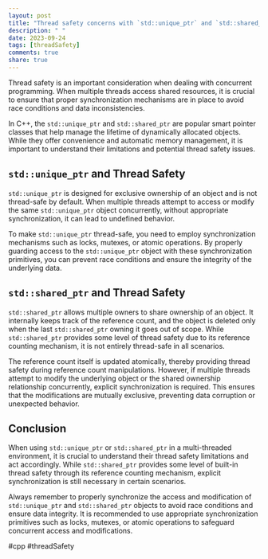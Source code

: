 ```yaml
---
layout: post
title: "Thread safety concerns with `std::unique_ptr` and `std::shared_ptr`"
description: " "
date: 2023-09-24
tags: [threadSafety]
comments: true
share: true
---
```


Thread safety is an important consideration when dealing with concurrent programming. When multiple threads access shared resources, it is crucial to ensure that proper synchronization mechanisms are in place to avoid race conditions and data inconsistencies.

In C++, the `std::unique_ptr` and `std::shared_ptr` are popular smart pointer classes that help manage the lifetime of dynamically allocated objects. While they offer convenience and automatic memory management, it is important to understand their limitations and potential thread safety issues.

## `std::unique_ptr` and Thread Safety

`std::unique_ptr` is designed for exclusive ownership of an object and is not thread-safe by default. When multiple threads attempt to access or modify the same `std::unique_ptr` object concurrently, without appropriate synchronization, it can lead to undefined behavior.

To make `std::unique_ptr` thread-safe, you need to employ synchronization mechanisms such as locks, mutexes, or atomic operations. By properly guarding access to the `std::unique_ptr` object with these synchronization primitives, you can prevent race conditions and ensure the integrity of the underlying data.

## `std::shared_ptr` and Thread Safety

`std::shared_ptr` allows multiple owners to share ownership of an object. It internally keeps track of the reference count, and the object is deleted only when the last `std::shared_ptr` owning it goes out of scope. While `std::shared_ptr` provides some level of thread safety due to its reference counting mechanism, it is not entirely thread-safe in all scenarios.

The reference count itself is updated atomically, thereby providing thread safety during reference count manipulations. However, if multiple threads attempt to modify the underlying object or the shared ownership relationship concurrently, explicit synchronization is required. This ensures that the modifications are mutually exclusive, preventing data corruption or unexpected behavior.

## Conclusion

When using `std::unique_ptr` or `std::shared_ptr` in a multi-threaded environment, it is crucial to understand their thread safety limitations and act accordingly. While `std::shared_ptr` provides some level of built-in thread safety through its reference counting mechanism, explicit synchronization is still necessary in certain scenarios.

Always remember to properly synchronize the access and modification of `std::unique_ptr` and `std::shared_ptr` objects to avoid race conditions and ensure data integrity. It is recommended to use appropriate synchronization primitives such as locks, mutexes, or atomic operations to safeguard concurrent access and modifications.

#cpp #threadSafety